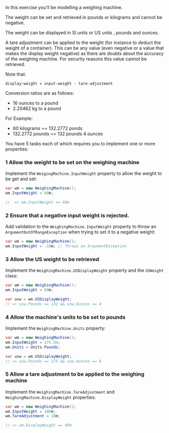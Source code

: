 In this exercise you'll be modelling a weighing machine.

The weight can be set and retrieved in pounds or kilograms and cannot be negative.

The weight can be displayed in SI units or US units
, pounds and ounces.

A tare adjustment can be applied to the weight (for instance to deduct the
weight of a container).  This can be any value (even negative or a value that makes the display weight negative) 
as there are doubts about the accuracy
 of the weighing machine.  For security reasons this value cannot be retrieved.

Note that:
```
display-weight = input-weight - tare-adjustment
```

Conversion ratios are as follows:
- 16 ounces to a pound
- 2.20462 kg to a pound

For Example:
- 60 kilograms == 132.2772 ponds
- 132.2772 pounds == 132 pounds 4 ounces

You have 5 tasks each of which requires you to implement one or
more properties:

### 1 Allow the weight to be set on the weighing machine 

Implement the `WeigingMachine.InputWeight` property to allow the weight to be get and set:

``` csharp
var wm = new WeighingMachine();
wm.InputWeight = 60m;

//  => wm.InputWeight == 60m
```

### 2 Ensure that a negative input weight is rejected.

Add validation to the `WeighingMachine.InputWeight` property to throw an `ArgumentOutOfRangeException` when trying to set it to a negative weight:

``` csharp
var wm = new WeighingMachine();
wm.InputWeight = -10m; // Throws an ArgumentException
```

### 3 Allow the US weight to be retrieved

Implement the `WeighingMachine.USDisplayWeight` property and the `USWeight` class:

``` csharp
var wm = new WeighingMachine();
wm.InputWeight = 60m;

var usw = wm.USDisplayWeight;
// => usw.Pounds == 132 && usw.Ounces == 4
```

### 4 Allow the machine's units to be set to pounds

Implement the `WeighingMachine.Units` property:

``` csharp
var wm = new WeighingMachine();
wm.InputWeight = 175.5m;
wm.Units = Units.Pounds;

var usw = wm.USDisplayWeight;
// => usw.Pounds == 175 && usw.Ounces == 8
```

### 5 Allow a tare adjustment to be applied to the weighing machine

Implement the `WeighingMachine.TareAdjustment` and `WeighingMachine.DisplayWeight` properties:

``` csharp
var wm = new WeighingMachine();
wm.InputWeight = 100m;
wm.TareAdjustment = 10m;

// => wm.DisplayWeight == 90m
```
